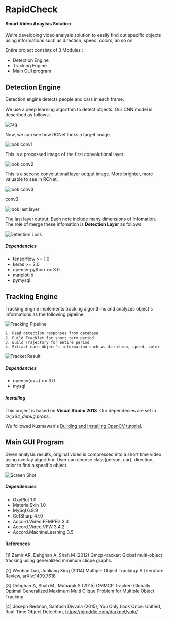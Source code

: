 #  RapidCheck

#### Smart Video Anaylsis Solution

 We're developing video analysis solution to easily find out specific objects using informations such as direction, speed, colors, an so on.

 Entire project consists of 3 Modules : 

* Detection Engine 
* Tracking Engine
* Main GUI program



## Detection Engine

 Detection engine detects people and cars in each frame.

 We use a deep learning algorithm to detect objects. Our CNN model is described as follows:

![tag](https://github.com/YeongjinOh/RapidCheck/blob/master/images_md/rcnet_arch.png)

 Now, we can see how RCNet looks a target image.

 ![look conv1](/images_md/vis_conv1.png)

 This is a processed image of the first convolutional layer. 

 ![look conv2](/images_md/vis_conv2.png)

  This is a second convolutional layer output image. More brighter, more valuable to see in RCNet.

![look conv3](/images_md/vis_conv3.png)

 conv3

![look last layer](/images_md/vis_conv_last_.png)

  The last layer output. Each note include many dimensions of infomation. The role of merge these infomation is **Detection Layer** as follows:

![Detection Loss](/images_md/loss_in_detection.png)

##### Dependencies

* tensorflow >= 1.0
* keras >= 2.0
* opencv-python >= 3.0
* matplotlib
* pymysql



##  Tracking Engine

 Tracking engine implements tracking algorithms and analyzes object's informations as the following pipeline.

![Tracking Pipeline](/images_md/tracking_pipe.png)

```
1. Read detection responses from database
2. Build Tracklet for short term period
3. Build Trajectory for entire period
4. Extract each object's information such as direction, speed, color
```

![Tracket Result](/images_md/tracket_result.png)

##### Dependencies

* opencv(c++) >= 3.0
* mysql



##### Installing

 This project is based on **Visual Studio 2013**. Our dependecies are set in *cv_x64_debug.props*.

 We followed Kusmawan's <a href="https://putuyuwono.wordpress.com/2015/04/23/building-and-installing-opencv-3-0-on-windows-7-64-bit/">Building and Installing OpenCV tutorial</a>.



## Main GUI Program

 Given analysis results, original video is compressed into a short time video using overlay algorithm. User can choose class(person, car), direction, color to find a specific object.

![Screen Shot](/images_md/base.png)

##### Dependencies

* OxyPlot 1.0
* MaterialSkin 1.0
* MySql 6.9.9
* CefSharp 47.0
* Accord.Video.FFMPEG 3.3
* Accord.Video.VFW 3.4.2
* Accord.MachineLearning 3.5




#### References

[1] Zamir AR, Dehghan A, Shah M (2012) Gmcp-tracker: Global multi-object tracking using generalized minimum clique graphs.

[2] Wenhan Luo, Junliang Xing (2014) Multiple Object Tracking: A Literature Review, arXiv:1409.7618

[3] Dehghan A, Shah M , Mubarak  S (2015) GMMCP Tracker: Globally Optimal Generalized Maximum Multi Clique Problem for Multiple Object Tracking 

[4] Joseph Redmon, Santosh Divvala (2015), You Only Look Once: Unified, Real-Time Object Detection, https://pjreddie.com/darknet/yolo/






